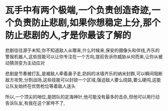 # 瓦手中有两个极端,一个负责创造奇迹,一个负责防止悲剧,如果你想稳定上分,那个防止悲剧的人,才是你最该了解的


悲剧往往源于未知,你不知道敌人从哪来,什么时候来,保安的摄像头和伴线,齐乐的警报机器人,这些技能可以让你专注在一个方向,提前告诉你威胁从何而来,让你从被动猜测变为主动应对

悲剧是节奏被打乱,是被敌人牵着鼻子走,奶妈的冰墙齐乐的纳米封群,可以瞬间阻断敌方攻势,分割战场,这些技能可以封锁一个区域,强迫敌人要么绕路,要么硬闯,这能让队友始终在优势枪位等着敌人送头

所以,一个顶尖的哨位,是团队的定海神针,他可能没有最多的击杀,但他可以用行动告诉队友,有我在这个家垮不了,
